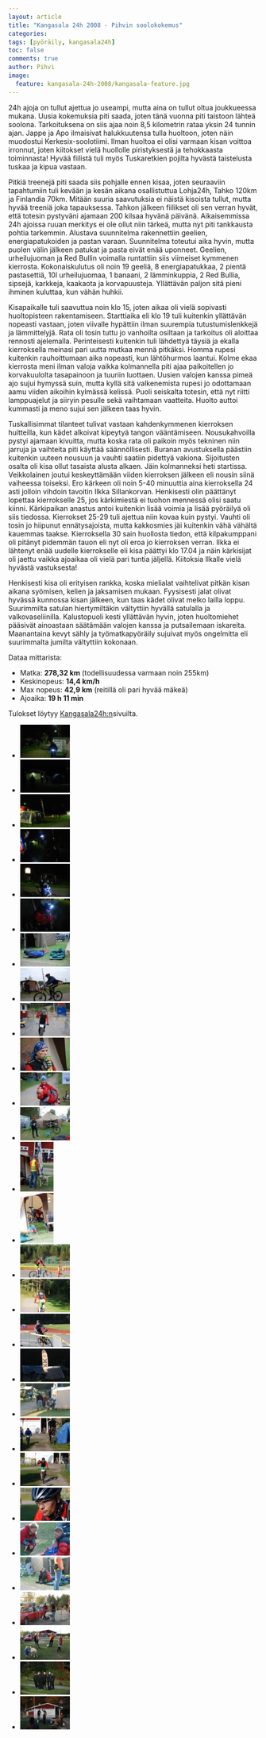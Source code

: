 ```yaml
---
layout: article
title: "Kangasala 24h 2008 - Pihvin soolokokemus"
categories:
tags: [pyöräily, kangasala24h]
toc: false
comments: true
author: Pihvi
image:
  feature: kangasala-24h-2008/kangasala-feature.jpg
---
```


24h ajoja on tullut ajettua jo useampi, mutta aina on tullut oltua
joukkueessa mukana. Uusia kokemuksia piti saada, joten tänä vuonna piti
taistoon lähteä soolona. Tarkoituksena on siis ajaa noin 8,5 kilometrin
rataa yksin 24 tunnin ajan. Jappe ja Apo ilmaisivat halukkuutensa tulla
huoltoon, joten näin muodostui Kerkesix-soolotiimi. Ilman huoltoa ei
olisi varmaan kisan voittoa irronnut, joten kiitokset vielä huollolle
piristyksestä ja tehokkaasta toiminnasta! Hyvää fiilistä tuli myös
Tuskaretkien pojilta hyvästä taistelusta tuskaa ja kipua vastaan.

Pitkiä treenejä piti saada siis pohjalle ennen kisaa, joten seuraaviin
tapahtumiin tuli kevään ja kesän aikana osallistuttua Lohja24h, Tahko
120km ja Finlandia 70km. Mitään suuria saavutuksia ei näistä kisoista
tullut, mutta hyvää treeniä joka tapauksessa. Tahkon jälkeen fiilikset
oli sen verran hyvät, että totesin pystyväni ajamaan 200 kilsaa hyvänä
päivänä. Aikaisemmissa 24h ajoissa ruuan merkitys ei ole ollut niin
tärkeä, mutta nyt piti tankkausta pohtia tarkemmin. Alustava suunnitelma
rakennettiin geelien, energiapatukoiden ja pastan varaan. Suunnitelma
toteutui aika hyvin, mutta puolen välin jälkeen patukat ja pasta eivät
enää uponneet. Geelien, urheilujuoman ja Red Bullin voimalla runtattiin
siis viimeiset kymmenen kierrosta. Kokonaiskulutus oli noin 19 geeliä, 8
energiapatukkaa, 2 pientä pastasettiä, 10l urheilujuomaa, 1 banaani, 2
lämminkuppia, 2 Red Bullia, sipsejä, karkkeja, kaakaota ja
korvapuusteja. Yllättävän paljon sitä pieni ihminen kuluttaa, kun vähän
huhkii.

Kisapaikalle tuli saavuttua noin klo 15, joten aikaa oli vielä sopivasti
huoltopisteen rakentamiseen. Starttiaika eli klo 19 tuli kuitenkin
yllättävän nopeasti vastaan, joten viivalle hypättiin ilman suurempia
tutustumislenkkejä ja lämmittelyjä. Rata oli tosin tuttu jo vanhoilta
osiltaan ja tarkoitus oli aloittaa rennosti ajelemalla. Perinteisesti
kuitenkin tuli lähdettyä täysiä ja ekalla kierroksella meinasi pari
uutta mutkaa mennä pitkäksi. Homma rupesi kuitenkin rauhoittumaan aika
nopeasti, kun lähtöhurmos laantui. Kolme ekaa kierrosta meni ilman
valoja vaikka kolmannella piti ajaa paikoitellen jo korvakuulolta
tasapainoon ja tuuriin luottaen. Uusien valojen kanssa pimeä ajo sujui
hymyssä suin, mutta kyllä sitä valkenemista rupesi jo odottamaan aamu
viiden aikoihin kylmässä kelissä. Puoli seiskalta totesin, että nyt
riitti lamppuajelut ja siiryin pesulle sekä vaihtamaan vaatteita. Huolto
auttoi kummasti ja meno sujui sen jälkeen taas hyvin.

Tuskallisimmat tilanteet tulivat vastaan kahdenkymmenen kierroksen
huitteilla, kun kädet alkoivat kipeytyä tangon vääntämiseen.
Nousukahvoilla pystyi ajamaan kivuitta, mutta koska rata oli paikoin
myös tekninen niin jarruja ja vaihteita piti käyttää säännöllisesti.
Buranan avustuksella päästiin kuitenkin uuteen nousuun ja vauhti saatiin
pidettyä vakiona. Sijoitusten osalta oli kisa ollut tasaista alusta
alkaen. Jäin kolmanneksi heti startissa. Veikkolainen joutui
keskeyttämään viiden kierroksen jälkeen eli nousin siinä vaiheessa
toiseksi. Ero kärkeen oli noin 5-40 minuuttia aina kierroksella 24 asti
jolloin vihdoin tavoitin Ilkka Sillankorvan. Henkisesti olin päättänyt
lopettaa kierrokselle 25, jos kärkimiestä ei tuohon mennessä olisi saatu
kiinni. Kärkipaikan anastus antoi kuitenkin lisää voimia ja lisää
pyöräilyä oli siis tiedossa. Kierrokset 25-29 tuli ajettua niin kovaa
kuin pystyi. Vauhti oli tosin jo hiipunut ennätysajoista, mutta
kakkosmies jäi kuitenkin vähä vähältä kauemmas taakse. Kierroksella 30
sain huollosta tiedon, että kilpakumppani oli pitänyt pidemmän tauon eli
nyt oli eroa jo kierroksen verran. Ilkka ei lähtenyt enää uudelle
kierrokselle eli kisa päättyi klo 17.04 ja näin kärkisijat oli jaettu
vaikka ajoaikaa oli vielä pari tuntia jäljellä. Kiitoksia Ilkalle vielä
hyvästä vastuksesta!

Henkisesti kisa oli erityisen rankka, koska mielialat vaihtelivat pitkän
kisan aikana syömisen, kelien ja jaksamisen mukaan. Fyysisesti jalat
olivat hyvässä kunnossa kisan jälkeen, kun taas kädet olivat melko
lailla loppu. Suurimmilta satulan hiertymiltäkin vältyttiin hyvällä
satulalla ja valkovaseliinilla. Kalustopuoli kesti yllättävän hyvin,
joten huoltomiehet pääsivät ainoastaan säätämään valojen kanssa ja
putsailemaan iskareita. Maanantaina kevyt sähly ja työmatkapyöräily
sujuivat myös ongelmitta eli suurimmalta jumilta vältyttiin kokonaan.

Dataa mittarista:

- Matka: **278,32 km** (todellisuudessa varmaan noin 255km)
- Keskinopeus: **14,4 km/h**
- Max nopeus: **42,9 km** (reitillä oli pari hyvää mäkeä)
- Ajoaika: **19 h 11 min**

Tulokset löytyy
[Kangasala24h:n](http://www.kangasala24h.fi/view.php?menuId=181&lang=fi)sivuilta.

<div class="th-grid image-gallery" markdown="1">

- [![](/images/kangasala-24h-2008/Thumbnails/Kangasala24h2008%20001.jpg)](/images/kangasala-24h-2008/Kangasala24h2008%20001.jpg)
- [![](/images/kangasala-24h-2008/Thumbnails/Kangasala24h2008%20006.jpg)](/images/kangasala-24h-2008/Kangasala24h2008%20006.jpg)
- [![](/images/kangasala-24h-2008/Thumbnails/Kangasala24h2008%20008.jpg)](/images/kangasala-24h-2008/Kangasala24h2008%20008.jpg)
- [![](/images/kangasala-24h-2008/Thumbnails/Kangasala24h2008%20010.jpg)](/images/kangasala-24h-2008/Kangasala24h2008%20010.jpg)
- [![](/images/kangasala-24h-2008/Thumbnails/Kangasala24h2008%20018.jpg)](/images/kangasala-24h-2008/Kangasala24h2008%20018.jpg)
- [![](/images/kangasala-24h-2008/Thumbnails/Kangasala24h2008%20023.jpg)](/images/kangasala-24h-2008/Kangasala24h2008%20023.jpg)
- [![](/images/kangasala-24h-2008/Thumbnails/Kangasala24h2008%20027.jpg)](/images/kangasala-24h-2008/Kangasala24h2008%20027.jpg)
- [![](/images/kangasala-24h-2008/Thumbnails/Kangasala24h2008%20028.jpg)](/images/kangasala-24h-2008/Kangasala24h2008%20028.jpg)
- [![](/images/kangasala-24h-2008/Thumbnails/Kangasala24h2008%20033.jpg)](/images/kangasala-24h-2008/Kangasala24h2008%20033.jpg)
- [![](/images/kangasala-24h-2008/Thumbnails/Kangasala24h2008%20038.jpg)](/images/kangasala-24h-2008/Kangasala24h2008%20038.jpg)
- [![](/images/kangasala-24h-2008/Thumbnails/Kangasala24h2008%20039.jpg)](/images/kangasala-24h-2008/Kangasala24h2008%20039.jpg)
- [![](/images/kangasala-24h-2008/Thumbnails/Kangasala24h2008%20041.jpg)](/images/kangasala-24h-2008/Kangasala24h2008%20041.jpg)
- [![](/images/kangasala-24h-2008/Thumbnails/Kangasala24h2008%20061.jpg)](/images/kangasala-24h-2008/Kangasala24h2008%20061.jpg)
- [![](/images/kangasala-24h-2008/Thumbnails/Kangasala24h2008%20065.jpg)](/images/kangasala-24h-2008/Kangasala24h2008%20065.jpg)
- [![](/images/kangasala-24h-2008/Thumbnails/Kangasala24h2008%20068.jpg)](/images/kangasala-24h-2008/Kangasala24h2008%20068.jpg)
- [![](/images/kangasala-24h-2008/Thumbnails/Kangasala24h2008%20069.jpg)](/images/kangasala-24h-2008/Kangasala24h2008%20069.jpg)
- [![](/images/kangasala-24h-2008/Thumbnails/Kangasala24h2008%20072.jpg)](/images/kangasala-24h-2008/Kangasala24h2008%20072.jpg)
- [![](/images/kangasala-24h-2008/Thumbnails/Kangasala24h2008%20076.jpg)](/images/kangasala-24h-2008/Kangasala24h2008%20076.jpg)
- [![](/images/kangasala-24h-2008/Thumbnails/Kangasala24h2008%20081.jpg)](/images/kangasala-24h-2008/Kangasala24h2008%20081.jpg)
- [![](/images/kangasala-24h-2008/Thumbnails/Kangasala24h2008%20090.jpg)](/images/kangasala-24h-2008/Kangasala24h2008%20090.jpg)
- [![](/images/kangasala-24h-2008/Thumbnails/Kangasala24h2008%20100.jpg)](/images/kangasala-24h-2008/Kangasala24h2008%20100.jpg)
- [![](/images/kangasala-24h-2008/Thumbnails/Kangasala24h2008%20105.jpg)](/images/kangasala-24h-2008/Kangasala24h2008%20105.jpg)
- [![](/images/kangasala-24h-2008/Thumbnails/Kangasala24h2008%20111.jpg)](/images/kangasala-24h-2008/Kangasala24h2008%20111.jpg)
- [![](/images/kangasala-24h-2008/Thumbnails/Kangasala24h2008%20137.jpg)](/images/kangasala-24h-2008/Kangasala24h2008%20137.jpg)
- [![](/images/kangasala-24h-2008/Thumbnails/Kangasala24h2008%20143.jpg)](/images/kangasala-24h-2008/Kangasala24h2008%20143.jpg)
- [![](/images/kangasala-24h-2008/Thumbnails/Kangasala24h2008%20148.jpg)](/images/kangasala-24h-2008/Kangasala24h2008%20148.jpg)
- [![](/images/kangasala-24h-2008/Thumbnails/Kangasala24h2008%20171.jpg)](/images/kangasala-24h-2008/Kangasala24h2008%20171.jpg)
- [![](/images/kangasala-24h-2008/Thumbnails/Kangasala24h2008%20180.jpg)](/images/kangasala-24h-2008/Kangasala24h2008%20180.jpg)

</div>
